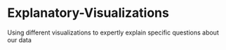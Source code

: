 # Explanatory-Visualizations
Using different visualizations to expertly explain specific questions about our data 
